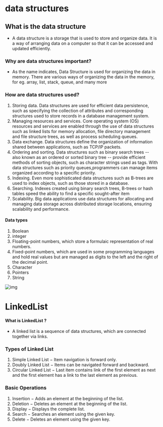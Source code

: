 # data structures
## What is the data structure
 - A data structure is a storage that is used to store and organize data. It is a way of arranging data on a computer so that it can be accessed and updated efficiently.
### Why are data structures important? 
  - As the name indicates, Data Structure is used for organizing the data in memory. There are various ways of organizing the data in the memory, for eg. array, list, stack, queue, and many more
### How are data structures used?
  1. Storing data. Data structures are used for efficient data persistence, such as specifying the collection of attributes and corresponding structures used to store records in a database management system.
  2. Managing resources and services. Core operating system (OS) resources and services are enabled through the use of data structures such as linked lists for memory allocation, file directory management and file structure trees, as well as process scheduling queues.
  3. Data exchange. Data structures define the organization of information shared between applications, such as TCP/IP packets.
  4. Ordering and sorting. Data structures such as binary search trees -- also known as an ordered or sorted binary tree -- provide efficient methods of sorting objects, such as character strings used as tags. With data structures such as priority queues,programmers can manage items organized according to a specific priority.
  5. Indexing. Even more sophisticated data structures such as B-trees are used to index objects, such as those stored in a database.
  6. Searching. Indexes created using binary search trees, B-trees or hash tables speed the ability to find a specific sought-after item
  7. Scalability. Big data applications use data structures for allocating and managing data storage across distributed storage locations, ensuring scalability and performance. 

#### Data types 
  1. Boolean
  2. integer
  3. Floating-point numbers, which store a formulaic representation of real numbers.
  4. Fixed-point numbers, which are used in some programming languages and hold real values but are managed as digits to the left and the right of the decimal point.
  5. Character
  6. Pointers
  7. String

  ![img](https://cdn.ttgtmedia.com/rms/onlineimages/whatis-data_structure.png)

# LinkedList  
#### What is LinkedList  ?
  - A linked list is a sequence of data structures, which are connected together via links.

### Types of Linked List
  1. Simple Linked List − Item navigation is forward only.
  2. Doubly Linked List − Items can be navigated forward and backward.
  3. Circular Linked List − Last item contains link of the first element as next and the first element has a link to the last element as previous.
### Basic Operations
  1. Insertion − Adds an element at the beginning of the list.
  2. Deletion − Deletes an element at the beginning of the list.
  3. Display − Displays the complete list.
  4. Search − Searches an element using the given key.
  5. Delete − Deletes an element using the given key.
  
